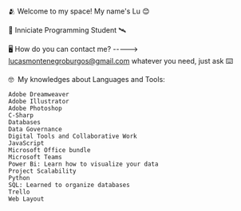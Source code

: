 🫂 Welcome to my space!
My name's Lu 😊

🛜 Inniciate Programming Student 🛰️​

🖥️ How do you can contact me? -----> lucasmontenegroburgos@gmail.com
    whatever you need, just ask
⌨️

🤓 ​​
My knowledges about Languages and Tools:

    Adobe Dreamweaver
    Adobe Illustrator
    Adobe Photoshop
    C-Sharp
    Databases
    Data Governance
    Digital Tools and Collaborative Work
    JavaScript
    Microsoft Office bundle
    Microsoft Teams
    Power Bi: Learn how to visualize your data
    Project Scalability
    Python
    SQL: Learned to organize databases
    Trello
    Web Layout
